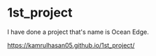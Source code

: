 # 1st_project
I have done a project that's name is Ocean Edge.


https://kamrulhasan05.github.io/1st_project/
